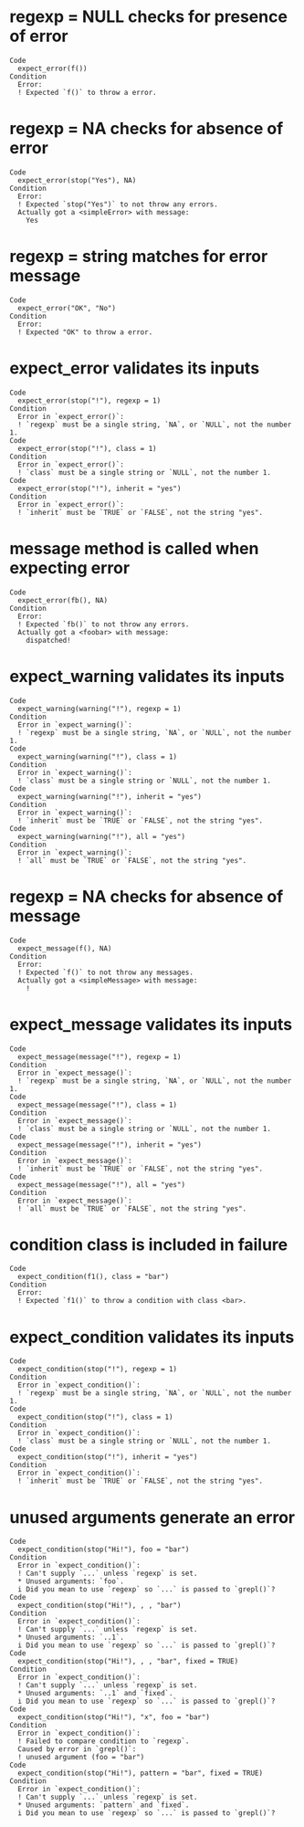 # regexp = NULL checks for presence of error

    Code
      expect_error(f())
    Condition
      Error:
      ! Expected `f()` to throw a error.

# regexp = NA checks for absence of error

    Code
      expect_error(stop("Yes"), NA)
    Condition
      Error:
      ! Expected `stop("Yes")` to not throw any errors.
      Actually got a <simpleError> with message:
        Yes

# regexp = string matches for error message

    Code
      expect_error("OK", "No")
    Condition
      Error:
      ! Expected "OK" to throw a error.

# expect_error validates its inputs

    Code
      expect_error(stop("!"), regexp = 1)
    Condition
      Error in `expect_error()`:
      ! `regexp` must be a single string, `NA`, or `NULL`, not the number 1.
    Code
      expect_error(stop("!"), class = 1)
    Condition
      Error in `expect_error()`:
      ! `class` must be a single string or `NULL`, not the number 1.
    Code
      expect_error(stop("!"), inherit = "yes")
    Condition
      Error in `expect_error()`:
      ! `inherit` must be `TRUE` or `FALSE`, not the string "yes".

# message method is called when expecting error

    Code
      expect_error(fb(), NA)
    Condition
      Error:
      ! Expected `fb()` to not throw any errors.
      Actually got a <foobar> with message:
        dispatched!

# expect_warning validates its inputs

    Code
      expect_warning(warning("!"), regexp = 1)
    Condition
      Error in `expect_warning()`:
      ! `regexp` must be a single string, `NA`, or `NULL`, not the number 1.
    Code
      expect_warning(warning("!"), class = 1)
    Condition
      Error in `expect_warning()`:
      ! `class` must be a single string or `NULL`, not the number 1.
    Code
      expect_warning(warning("!"), inherit = "yes")
    Condition
      Error in `expect_warning()`:
      ! `inherit` must be `TRUE` or `FALSE`, not the string "yes".
    Code
      expect_warning(warning("!"), all = "yes")
    Condition
      Error in `expect_warning()`:
      ! `all` must be `TRUE` or `FALSE`, not the string "yes".

# regexp = NA checks for absence of message

    Code
      expect_message(f(), NA)
    Condition
      Error:
      ! Expected `f()` to not throw any messages.
      Actually got a <simpleMessage> with message:
        !
        

# expect_message validates its inputs

    Code
      expect_message(message("!"), regexp = 1)
    Condition
      Error in `expect_message()`:
      ! `regexp` must be a single string, `NA`, or `NULL`, not the number 1.
    Code
      expect_message(message("!"), class = 1)
    Condition
      Error in `expect_message()`:
      ! `class` must be a single string or `NULL`, not the number 1.
    Code
      expect_message(message("!"), inherit = "yes")
    Condition
      Error in `expect_message()`:
      ! `inherit` must be `TRUE` or `FALSE`, not the string "yes".
    Code
      expect_message(message("!"), all = "yes")
    Condition
      Error in `expect_message()`:
      ! `all` must be `TRUE` or `FALSE`, not the string "yes".

# condition class is included in failure

    Code
      expect_condition(f1(), class = "bar")
    Condition
      Error:
      ! Expected `f1()` to throw a condition with class <bar>.

# expect_condition validates its inputs

    Code
      expect_condition(stop("!"), regexp = 1)
    Condition
      Error in `expect_condition()`:
      ! `regexp` must be a single string, `NA`, or `NULL`, not the number 1.
    Code
      expect_condition(stop("!"), class = 1)
    Condition
      Error in `expect_condition()`:
      ! `class` must be a single string or `NULL`, not the number 1.
    Code
      expect_condition(stop("!"), inherit = "yes")
    Condition
      Error in `expect_condition()`:
      ! `inherit` must be `TRUE` or `FALSE`, not the string "yes".

# unused arguments generate an error

    Code
      expect_condition(stop("Hi!"), foo = "bar")
    Condition
      Error in `expect_condition()`:
      ! Can't supply `...` unless `regexp` is set.
      * Unused arguments: `foo`.
      i Did you mean to use `regexp` so `...` is passed to `grepl()`?
    Code
      expect_condition(stop("Hi!"), , , "bar")
    Condition
      Error in `expect_condition()`:
      ! Can't supply `...` unless `regexp` is set.
      * Unused arguments: `..1`.
      i Did you mean to use `regexp` so `...` is passed to `grepl()`?
    Code
      expect_condition(stop("Hi!"), , , "bar", fixed = TRUE)
    Condition
      Error in `expect_condition()`:
      ! Can't supply `...` unless `regexp` is set.
      * Unused arguments: `..1` and `fixed`.
      i Did you mean to use `regexp` so `...` is passed to `grepl()`?
    Code
      expect_condition(stop("Hi!"), "x", foo = "bar")
    Condition
      Error in `expect_condition()`:
      ! Failed to compare condition to `regexp`.
      Caused by error in `grepl()`:
      ! unused argument (foo = "bar")
    Code
      expect_condition(stop("Hi!"), pattern = "bar", fixed = TRUE)
    Condition
      Error in `expect_condition()`:
      ! Can't supply `...` unless `regexp` is set.
      * Unused arguments: `pattern` and `fixed`.
      i Did you mean to use `regexp` so `...` is passed to `grepl()`?

